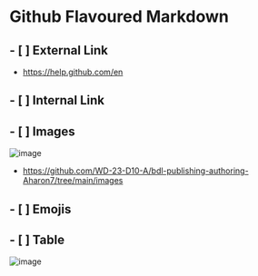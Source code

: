 # Github Flavoured Markdown
## - [ ] External Link
* https://help.github.com/en
## - [ ] Internal Link
## - [ ] Images
![image](https://github.com/Aharon7/authoring/assets/150148536/a1ea68cc-57e1-47ad-8441-fd0fac0c82aa)
* https://github.com/WD-23-D10-A/bdl-publishing-authoring-Aharon7/tree/main/images
## - [ ] Emojis
## - [ ]  Table


![image](https://github.com/Aharon7/authoring/assets/150148536/a1ea68cc-57e1-47ad-8441-fd0fac0c82aa)

